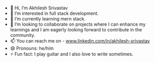 - 👋 Hi, I’m Akhilesh Srivastav
- 👀 I’m interested in full stack development.
- 🌱 I’m currently learning mern stack.
- 💞️ I’m looking to collaborate on projects where I can enhance my learnings and I am eagerly looking forward to contribute in the community.
- 📫 You can reach me on -  www.linkedin.com/in/akhilesh-srivastav
- 😄 Pronouns: he/him
- ⚡ Fun fact: I play guitar and I also love to write sometimes.

<!---
akhilesh-code-96/akhilesh-code-96 is a ✨ special ✨ repository because its `README.md` (this file) appears on your GitHub profile.
You can click the Preview link to take a look at your changes.
--->
